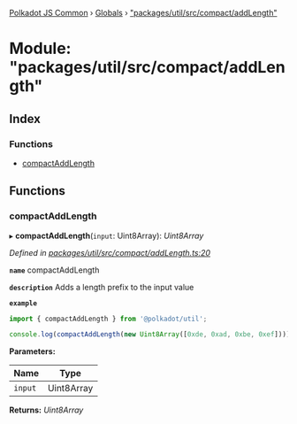 [Polkadot JS Common](../README.md) › [Globals](../globals.md) › ["packages/util/src/compact/addLength"](_packages_util_src_compact_addlength_.md)

# Module: "packages/util/src/compact/addLength"

## Index

### Functions

* [compactAddLength](_packages_util_src_compact_addlength_.md#compactaddlength)

## Functions

###  compactAddLength

▸ **compactAddLength**(`input`: Uint8Array): *Uint8Array*

*Defined in [packages/util/src/compact/addLength.ts:20](https://github.com/polkadot-js/common/blob/8554d470/packages/util/src/compact/addLength.ts#L20)*

**`name`** compactAddLength

**`description`** Adds a length prefix to the input value

**`example`** 
<BR>

```javascript
import { compactAddLength } from '@polkadot/util';

console.log(compactAddLength(new Uint8Array([0xde, 0xad, 0xbe, 0xef]))); // Uint8Array([4 << 2, 0xde, 0xad, 0xbe, 0xef])
```

**Parameters:**

Name | Type |
------ | ------ |
`input` | Uint8Array |

**Returns:** *Uint8Array*
